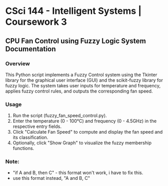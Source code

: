 # CSci 144 - Intelligent Systems | Coursework 3
## CPU Fan Control using Fuzzy Logic System Documentation

### Overview

This Python script implements a Fuzzy Control system using the Tkinter library for the graphical user interface (GUI) and the scikit-fuzzy library for fuzzy logic. The system takes user inputs for temperature and frequency, applies fuzzy control rules, and outputs the corresponding fan speed.


### Usage

1. Run the script (fuzzy_fan_speed_control.py).
2. Enter the temperature (0 - 100°C) and frequency (0 - 4.5GHz) in the respective entry fields.
3. Click "Calculate Fan Speed" to compute and display the fan speed and its classification.
4. Optionally, click "Show Graph" to visualize the fuzzy membership functions.


### Note: 

- "if A and B, then C" - this format won't work, i have to fix this.
- use this format instead, "A and B, C"

